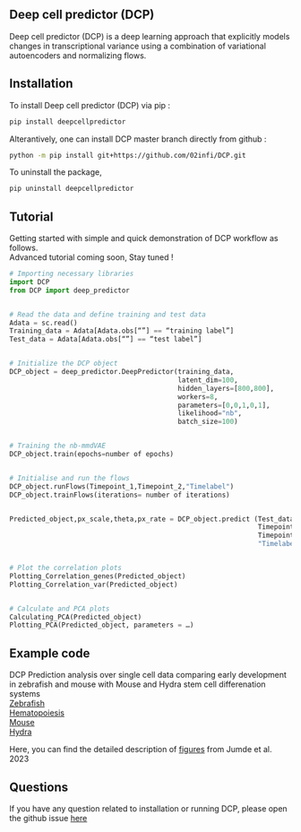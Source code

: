 ## Deep cell predictor (DCP)
Deep cell predictor (DCP) is a deep learning approach that explicitly models changes in transcriptional variance using a combination of variational autoencoders and normalizing flows.   

## Installation
To install Deep cell predictor (DCP) via pip : 

```bash
pip install deepcellpredictor
```
Alterantively, one can install DCP master branch directly from github :
```bash
python -m pip install git+https://github.com/02infi/DCP.git
```
To uninstall the package,
```bash
pip uninstall deepcellpredictor
```

## Tutorial
Getting started with simple and quick demonstration of DCP workflow as follows.  
Advanced tutorial coming soon, Stay tuned !

```python
# Importing necessary libraries
import DCP
from DCP import deep_predictor


# Read the data and define training and test data
Adata = sc.read()
Training_data = Adata[Adata.obs[“”] == “training label”]
Test_data = Adata[Adata.obs[“”] == “test label”]


# Initialize the DCP object
DCP_object = deep_predictor.DeepPredictor(training_data,
                                          latent_dim=100,
                                          hidden_layers=[800,800],
                                          workers=8,
                                          parameters=[0,0,1,0,1],
                                          likelihood="nb",
                                          batch_size=100)


# Training the nb-mmdVAE 
DCP_object.train(epochs=number of epochs)


# Initialise and run the flows
DCP_object.runFlows(Timepoint_1,Timepoint_2,"Timelabel")
DCP_object.trainFlows(iterations= number of iterations)


Predicted_object,px_scale,theta,px_rate = DCP_object.predict (Test_data,
                                                              Timepoint_1,
                                                              Timepoint_2,
                                                              "Timelabel")


# Plot the correlation plots 
Plotting_Correlation_genes(Predicted_object)
Plotting_Correlation_var(Predicted_object)


# Calculate and PCA plots
Calculating_PCA(Predicted_object)
Plotting_PCA(Predicted_object, parameters = …)

```


## Example code 
DCP Prediction analysis over single cell data comparing early development in zebrafish and mouse with Mouse and Hydra stem cell differenation systems  
[Zebrafish](https://nbviewer.org/github/02infi/DCP/tree/main/python_notebooks/zebrafish/)   
[Hematopoiesis](https://nbviewer.org/github/02infi/DCP/tree/main/python_notebooks/hematopoiesis/With_all_genes/)  
[Mouse](https://nbviewer.org/github/02infi/DCP/tree/main/python_notebooks/mouse/)  
[Hydra](https://nbviewer.org/github/02infi/DCP/tree/main/python_notebooks/hydra/)  

Here, you can find the detailed description of [figures](https://nbviewer.org/github/02infi/DCP/tree/main/python_notebooks/figures/) from Jumde et al. 2023

## Questions 
If you have any question related to installation or running DCP, please open the github issue [here](https://github.com/02infi/DCP/issues/new)
 
